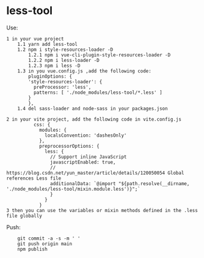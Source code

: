 # less-tool

Use: 
        
    1 in your vue project
        1.1 yarn add less-tool
        1.2 npm i style-resources-loader -D
            1.2.1 npm i vue-cli-plugin-style-resources-loader -D
            1.2.2 npm i less-loader -D
            1.2.3 npm i less -D
        1.3 in you vue.config.js ,add the following code:
            pluginOptions: {
            'style-resources-loader': {
              preProcessor: 'less',
              patterns: [ './node_modules/less-tool/*.less' ]
            }
            },  
        1.4 del sass-loader and node-sass in your packages.json

    2 in your vite project, add the following code in vite.config.js
              css: {
                modules: {
                  localsConvention: 'dashesOnly'
                },
                preprocessorOptions: {
                  less: {
                    // Support inline JavaScript
                    javascriptEnabled: true,
                    // https://blog.csdn.net/yun_master/article/details/120050054 Global references Less file
                    additionalData: `@import "${path.resolve(__dirname, './node_modules/less-tool/mixin.module.less')}";`
                    }
                  }
                }
    3 then you can use the variables or mixin methods defined in the .less file globally


Push:

        git commit -a -s -m ' '
        git push origin main
        npm publish
